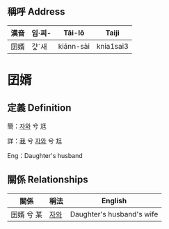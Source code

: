 

## 稱呼 Address

漢音 | 임·찌- | Tâi-lô | Taiji
--- | --- | --- | --- 
囝婿 | 갸ᇫˊ새 | kiánn-sài | knia1sai3 
# 囝婿
## 定義 Definition
簡：[자와](member20.md) 兮 尪

詳：[我](member1.md) 兮 [자와](member20.md) 兮 尪

Eng：Daughter's husband

## 關係 Relationships

關係 | 稱法 | English
--- | --- | --- 
囝婿 兮 某 | [자와](member20.md) | Daughter's husband's wife
